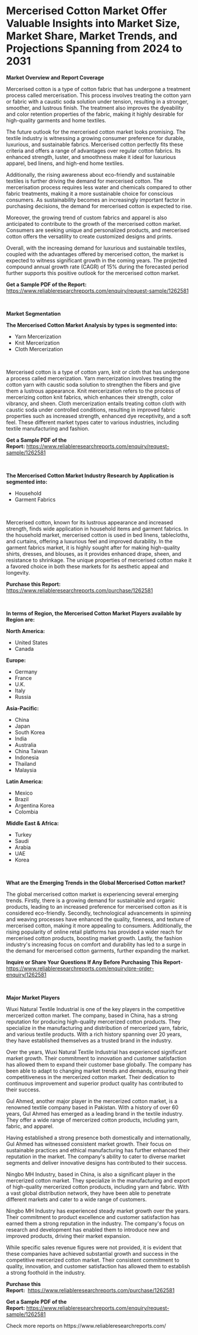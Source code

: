 <p><h1>Mercerised Cotton Market Offer Valuable Insights into Market Size, Market Share, Market Trends, and Projections Spanning from 2024 to 2031</h1></p><p><strong>Market Overview and Report Coverage</strong></p>
<p><p>Mercerised cotton is a type of cotton fabric that has undergone a treatment process called mercerisation. This process involves treating the cotton yarn or fabric with a caustic soda solution under tension, resulting in a stronger, smoother, and lustrous finish. The treatment also improves the dyeability and color retention properties of the fabric, making it highly desirable for high-quality garments and home textiles.</p><p>The future outlook for the mercerised cotton market looks promising. The textile industry is witnessing a growing consumer preference for durable, luxurious, and sustainable fabrics. Mercerised cotton perfectly fits these criteria and offers a range of advantages over regular cotton fabrics. Its enhanced strength, luster, and smoothness make it ideal for luxurious apparel, bed linens, and high-end home textiles.</p><p>Additionally, the rising awareness about eco-friendly and sustainable textiles is further driving the demand for mercerised cotton. The mercerisation process requires less water and chemicals compared to other fabric treatments, making it a more sustainable choice for conscious consumers. As sustainability becomes an increasingly important factor in purchasing decisions, the demand for mercerised cotton is expected to rise.</p><p>Moreover, the growing trend of custom fabrics and apparel is also anticipated to contribute to the growth of the mercerised cotton market. Consumers are seeking unique and personalized products, and mercerised cotton offers the versatility to create customized designs and prints.</p><p>Overall, with the increasing demand for luxurious and sustainable textiles, coupled with the advantages offered by mercerised cotton, the market is expected to witness significant growth in the coming years. The projected compound annual growth rate (CAGR) of 15% during the forecasted period further supports this positive outlook for the mercerised cotton market.</p></p>
<p><strong>Get a Sample PDF of the Report:</strong> <a href="https://www.reliableresearchreports.com/enquiry/request-sample/1262581">https://www.reliableresearchreports.com/enquiry/request-sample/1262581</a></p>
<p>&nbsp;</p>
<p><strong>Market Segmentation</strong></p>
<p><strong>The Mercerised Cotton Market Analysis by types is segmented into:</strong></p>
<p><ul><li>Yarn Mercerization</li><li>Knit Mercerization</li><li>Cloth Mercerization</li></ul></p>
<p>&nbsp;</p>
<p><p>Mercerised cotton is a type of cotton yarn, knit or cloth that has undergone a process called mercerization. Yarn mercerization involves treating the cotton yarn with caustic soda solution to strengthen the fibers and give them a lustrous appearance. Knit mercerization refers to the process of mercerizing cotton knit fabrics, which enhances their strength, color vibrancy, and sheen. Cloth mercerization entails treating cotton cloth with caustic soda under controlled conditions, resulting in improved fabric properties such as increased strength, enhanced dye receptivity, and a soft feel. These different market types cater to various industries, including textile manufacturing and fashion.</p></p>
<p><strong>Get a Sample PDF of the Report:</strong>&nbsp;<a href="https://www.reliableresearchreports.com/enquiry/request-sample/1262581">https://www.reliableresearchreports.com/enquiry/request-sample/1262581</a></p>
<p>&nbsp;</p>
<p><strong>The Mercerised Cotton Market Industry Research by Application is segmented into:</strong></p>
<p><ul><li>Household</li><li>Garment Fabrics</li></ul></p>
<p>&nbsp;</p>
<p><p>Mercerised cotton, known for its lustrous appearance and increased strength, finds wide application in household items and garment fabrics. In the household market, mercerised cotton is used in bed linens, tablecloths, and curtains, offering a luxurious feel and improved durability. In the garment fabrics market, it is highly sought after for making high-quality shirts, dresses, and blouses, as it provides enhanced drape, sheen, and resistance to shrinkage. The unique properties of mercerised cotton make it a favored choice in both these markets for its aesthetic appeal and longevity.</p></p>
<p><strong>Purchase this Report:</strong>&nbsp; <a href="https://www.reliableresearchreports.com/purchase/1262581">https://www.reliableresearchreports.com/purchase/1262581</a></p>
<p>&nbsp;</p>
<p><strong>In terms of Region, the Mercerised Cotton Market Players available by Region are:</strong></p>
<p>
    <p> <strong> North America: </strong>
        <ul>
            <li>United States</li>
            <li>Canada</li>
        </ul>
        </p> 
    <p> <strong> Europe: </strong>
        <ul>
            <li>Germany</li>
            <li>France</li>
            <li>U.K.</li>
            <li>Italy</li>
            <li>Russia</li>
        </ul>
        </p> 
    <p> <strong> Asia-Pacific: </strong>
        <ul>
            <li>China</li>
            <li>Japan</li>
            <li>South Korea</li>
            <li>India</li>
            <li>Australia</li>
            <li>China Taiwan</li>
            <li>Indonesia</li>
            <li>Thailand</li>
            <li>Malaysia</li>
        </ul>
        </p> 
    <p> <strong> Latin America: </strong>
        <ul>
            <li>Mexico</li>
            <li>Brazil</li>
            <li>Argentina Korea</li>
            <li>Colombia</li>
        </ul>
        </p> 
    <p> <strong> Middle East & Africa: </strong>
        <ul>
            <li>Turkey</li>
            <li>Saudi</li>
            <li>Arabia</li>
            <li>UAE</li>
            <li>Korea</li>
        </ul>
    </p>
    </p>
<p>&nbsp;</p>
<p><strong>What are the Emerging Trends in the Global Mercerised Cotton market?</strong></p>
<p><p>The global mercerised cotton market is experiencing several emerging trends. Firstly, there is a growing demand for sustainable and organic products, leading to an increased preference for mercerised cotton as it is considered eco-friendly. Secondly, technological advancements in spinning and weaving processes have enhanced the quality, fineness, and texture of mercerised cotton, making it more appealing to consumers. Additionally, the rising popularity of online retail platforms has provided a wider reach for mercerised cotton products, boosting market growth. Lastly, the fashion industry's increasing focus on comfort and durability has led to a surge in the demand for mercerised cotton garments, further expanding the market.</p></p>
<p><strong>Inquire or Share Your Questions If Any Before Purchasing This Report</strong>- <a href="https://www.reliableresearchreports.com/enquiry/pre-order-enquiry/1262581">https://www.reliableresearchreports.com/enquiry/pre-order-enquiry/1262581</a></p>
<p>&nbsp;</p>
<p><strong>Major Market Players</strong></p>
<p><p>Wuxi Natural Textile Industrial is one of the key players in the competitive mercerized cotton market. The company, based in China, has a strong reputation for producing high-quality mercerized cotton products. They specialize in the manufacturing and distribution of mercerized yarn, fabric, and various textile products. With a rich history spanning over 20 years, they have established themselves as a trusted brand in the industry.</p><p>Over the years, Wuxi Natural Textile Industrial has experienced significant market growth. Their commitment to innovation and customer satisfaction has allowed them to expand their customer base globally. The company has been able to adapt to changing market trends and demands, ensuring their competitiveness in the mercerized cotton market. Their dedication to continuous improvement and superior product quality has contributed to their success.</p><p>Gul Ahmed, another major player in the mercerized cotton market, is a renowned textile company based in Pakistan. With a history of over 60 years, Gul Ahmed has emerged as a leading brand in the textile industry. They offer a wide range of mercerized cotton products, including yarn, fabric, and apparel.</p><p>Having established a strong presence both domestically and internationally, Gul Ahmed has witnessed consistent market growth. Their focus on sustainable practices and ethical manufacturing has further enhanced their reputation in the market. The company's ability to cater to diverse market segments and deliver innovative designs has contributed to their success.</p><p>Ningbo MH Industry, based in China, is also a significant player in the mercerized cotton market. They specialize in the manufacturing and export of high-quality mercerized cotton products, including yarn and fabric. With a vast global distribution network, they have been able to penetrate different markets and cater to a wide range of customers.</p><p>Ningbo MH Industry has experienced steady market growth over the years. Their commitment to product excellence and customer satisfaction has earned them a strong reputation in the industry. The company's focus on research and development has enabled them to introduce new and improved products, driving their market expansion.</p><p>While specific sales revenue figures were not provided, it is evident that these companies have achieved substantial growth and success in the competitive mercerized cotton market. Their consistent commitment to quality, innovation, and customer satisfaction has allowed them to establish a strong foothold in the industry.</p></p>
<p><strong>Purchase this Report:</strong>&nbsp;&nbsp;<a href="https://www.reliableresearchreports.com/purchase/1262581">https://www.reliableresearchreports.com/purchase/1262581</a></p>
<p></p>
<p><strong>Get a Sample PDF of the Report:</strong>&nbsp;<a href="https://www.reliableresearchreports.com/enquiry/request-sample/1262581">https://www.reliableresearchreports.com/enquiry/request-sample/1262581</a></p>
<p>Check more reports on https://www.reliableresearchreports.com/</p>